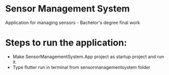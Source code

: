 # Sensor Management System
Application for managing sensors - Bachelor's degree final work

# Steps to run the application:
- Make SensorManagementSystem.App project as startup project and run it.
- Type flutter run in terminal from sensormanagementsystem folder
